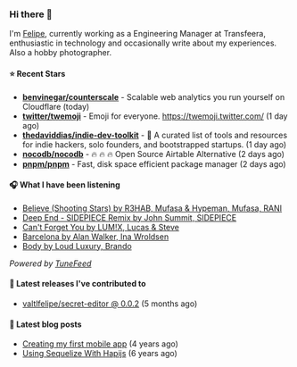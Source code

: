 ### Hi there 👋

I'm [Felipe](https://felipevm.com), currently working as a Engineering Manager at Transfeera, enthusiastic in technology and occasionally write about my experiences. Also a hobby photographer.

#### ⭐ Recent Stars
- **[benvinegar/counterscale](https://github.com/benvinegar/counterscale)** - Scalable web analytics you run yourself on Cloudflare (today)
- **[twitter/twemoji](https://github.com/twitter/twemoji)** - Emoji for everyone. https://twemoji.twitter.com/ (1 day ago)
- **[thedaviddias/indie-dev-toolkit](https://github.com/thedaviddias/indie-dev-toolkit)** - 🚀 A curated list of tools and resources for indie hackers, solo founders, and bootstrapped startups. (1 day ago)
- **[nocodb/nocodb](https://github.com/nocodb/nocodb)** - 🔥 🔥 🔥 Open Source Airtable Alternative (2 days ago)
- **[pnpm/pnpm](https://github.com/pnpm/pnpm)** - Fast, disk space efficient package manager (2 days ago)

#### 🎧 What I have been listening
- [Believe (Shooting Stars) by R3HAB, Mufasa &amp; Hypeman, Mufasa, RANI](https://open.spotify.com/track/7fJdto9euM593wybpCdEPV)
- [Deep End - SIDEPIECE Remix by John Summit, SIDEPIECE](https://open.spotify.com/track/5WNa0eaGNwQ1ZXTHVlULpd)
- [Can&#39;t Forget You by LUM!X, Lucas &amp; Steve](https://open.spotify.com/track/3YOkRTqknv92aUyOXcTxVg)
- [Barcelona by Alan Walker, Ina Wroldsen](https://open.spotify.com/track/2GE3k8I0Sbh0puCjI15KGy)
- [Body by Loud Luxury, Brando](https://open.spotify.com/track/21RzyxY3EFaxVy6K4RqaU9)

_Powered by [TuneFeed](https://tunefeed.app?ref=valtlfelipe-gh-profile)_ 

#### 🚀 Latest releases I've contributed to


- [valtlfelipe/secret-editor @ 0.0.2](https://github.com/valtlfelipe/secret-editor/releases/tag/0.0.2) (5 months ago)

#### 📄 Latest blog posts
- [Creating my first mobile app](https://felipevm.com/posts/creating-my-first-mobile-app/) (4 years ago)
- [Using Sequelize With Hapijs](https://felipevm.com/posts/using-sequelize-with-hapijs/) (6 years ago)
